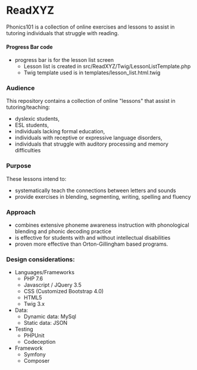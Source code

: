 # ReadXYZ

Phonics101 is a collection of online exercises and lessons to assist in tutoring individuals that struggle with reading.

#### Progress Bar code
- progress bar is for the lesson list screen
    - Lesson list is created in src/ReadXYZ/Twig/LessonListTemplate.php
    - Twig template used is in templates/lesson_list.html.twig

### Audience
This repository contains a collection of online "lessons" that assist in tutoring/teaching:
* dyslexic students, 
* ESL students, 
* individuals lacking formal education,
* individuals with receptive or expressive language disorders,
* individuals that struggle with auditory processing and memory difficulties

### Purpose
These lessons intend to:
* systematically teach the connections between letters and sounds
* provide exercises in blending, segmenting, writing, spelling and fluency

### Approach
* combines extensive phoneme awareness instruction with phonological blending and phonic decoding practice
* is effective for students with and without intellectual disabilities
* proven more effective than Orton-Gillingham based programs.

### Design considerations:
- Languages/Frameworks
    - PHP 7.6
    - Javascript / JQuery 3.5
    - CSS (Customized Bootstrap 4.0)
    - HTML5
    - Twig 3.x
- Data: 
    - Dynamic data: MySql
    - Static data: JSON
- Testing
    - PHPUnit
    - Codeception
- Framework
    - Symfony
    - Composer
